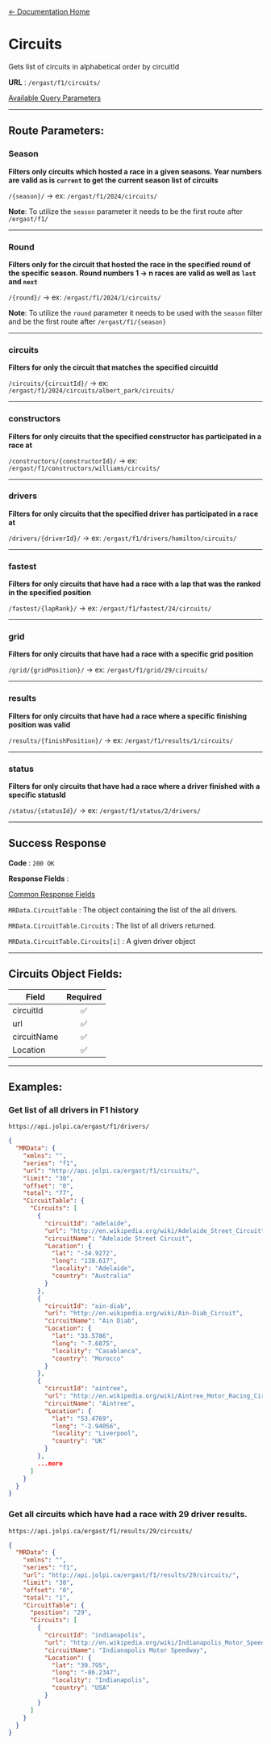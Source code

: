 [← Documentation Home](/docs/README.md)
# Circuits

Gets list of circuits in alphabetical order by circuitId

**URL** : `/ergast/f1/circuits/`

[Available Query Parameters](./README.md#query-parameters)

---

## Route Parameters:

### Season

**Filters only circuits which hosted a race in a given seasons. Year numbers are valid as is `current` to get the current season list of circuits**

`/{season}/` -> ex: `/ergast/f1/2024/circuits/`

**Note**: To utilize the `season` parameter it needs to be the first route after `/ergast/f1/`

---

### Round

**Filters only for the circuit that hosted the race in the specified round of the specific season. Round numbers 1 -> n races are valid as well as `last` and `next`**

`/{round}/` -> ex: `/ergast/f1/2024/1/circuits/`

**Note**: To utilize the `round` parameter it needs to be used with the `season` filter and be the first route after `/ergast/f1/{season}`

---

### circuits

**Filters for only the circuit that matches the specified circuitId**

`/circuits/{circuitId}/` -> ex: `/ergast/f1/2024/circuits/albert_park/circuits/`

---

### constructors

**Filters for only circuits that the specified constructor has participated in a race at**

`/constructors/{constructorId}/` -> ex: `/ergast/f1/constructors/williams/circuits/`

---

### drivers

**Filters for only circuits that the specified driver has participated in a race at**

`/drivers/{driverId}/` -> ex: `/ergast/f1/drivers/hamilton/circuits/`


---

### fastest

**Filters for only circuits that have had a race with a lap that was the ranked in the specified position**

`/fastest/{lapRank}/` -> ex: `/ergast/f1/fastest/24/circuits/`


---

### grid

**Filters for only circuits that have had a race with a specific grid position**

`/grid/{gridPosition}/` -> ex: `/ergast/f1/grid/29/circuits/`

---

### results

**Filters for only circuits that have had a race where a specific finishing position was valid**

`/results/{finishPosition}/` -> ex: `/ergast/f1/results/1/circuits/`

---

### status

**Filters for only circuits that have had a race where a driver finished with a specific statusId**

`/status/{statusId}/` -> ex: `/ergast/f1/status/2/drivers/`

---

## Success Response

**Code** : `200 OK`

**Response Fields** :

[Common Response Fields](docs/README.md#common-response-fields)

`MRData.CircuitTable` : The object containing the list of the all drivers.

`MRData.CircuitTable.Circuits` : The list of all drivers returned.

`MRData.CircuitTable.Circuits[i]` : A given driver object

---

## Circuits Object Fields:

|Field|Required|
|---|:---:|
|circuitId| ✅ |
|url|✅|
|circuitName|✅|
|Location|✅|

---

## Examples:

### Get list of all drivers in F1 history

`https://api.jolpi.ca/ergast/f1/drivers/`

```json
{
  "MRData": {
    "xmlns": "",
    "series": "f1",
    "url": "http://api.jolpi.ca/ergast/f1/circuits/",
    "limit": "30",
    "offset": "0",
    "total": "77",
    "CircuitTable": {
      "Circuits": [
        {
          "circuitId": "adelaide",
          "url": "http://en.wikipedia.org/wiki/Adelaide_Street_Circuit",
          "circuitName": "Adelaide Street Circuit",
          "Location": {
            "lat": "-34.9272",
            "long": "138.617",
            "locality": "Adelaide",
            "country": "Australia"
          }
        },
        {
          "circuitId": "ain-diab",
          "url": "http://en.wikipedia.org/wiki/Ain-Diab_Circuit",
          "circuitName": "Ain Diab",
          "Location": {
            "lat": "33.5786",
            "long": "-7.6875",
            "locality": "Casablanca",
            "country": "Morocco"
          }
        },
        {
          "circuitId": "aintree",
          "url": "http://en.wikipedia.org/wiki/Aintree_Motor_Racing_Circuit",
          "circuitName": "Aintree",
          "Location": {
            "lat": "53.4769",
            "long": "-2.94056",
            "locality": "Liverpool",
            "country": "UK"
          }
        },
        ...more
      ]
    }
  }
}
```

### Get all circuits which have had a race with 29 driver results.

`https://api.jolpi.ca/ergast/f1/results/29/circuits/`

```json
{
  "MRData": {
    "xmlns": "",
    "series": "f1",
    "url": "http://api.jolpi.ca/ergast/f1/results/29/circuits/",
    "limit": "30",
    "offset": "0",
    "total": "1",
    "CircuitTable": {
      "position": "29",
      "Circuits": [
        {
          "circuitId": "indianapolis",
          "url": "http://en.wikipedia.org/wiki/Indianapolis_Motor_Speedway",
          "circuitName": "Indianapolis Motor Speedway",
          "Location": {
            "lat": "39.795",
            "long": "-86.2347",
            "locality": "Indianapolis",
            "country": "USA"
          }
        }
      ]
    }
  }
}
```